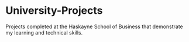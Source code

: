 # University-Projects
Projects completed at the Haskayne School of Business that demonstrate my learning and technical skills.
